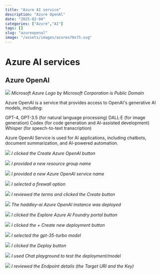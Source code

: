 ```yaml
---
title: "Azure AI service"
description: "Azure OpenAl"
date: "2025-02-04"
categories: ["Azure","AI"]
tags: []
slug: "azureopenal"
image: "/assets/images/azurex70x75.svg"
---
```


# Azure Al services

## Azure OpenAl

![](/assets/images/azureopenal/azurex70x75.svg)
*Microsoft Azure Logo by Microsoft Corporation is Public Domain*


Azure OpenAI is a service that provides access to OpenAI's generative AI models, including:

GPT-4, GPT-3.5 (for natural language processing)
DALL·E (for image generation)
Codex (for code generation and AI-assisted development)
Whisper (for speech-to-text transcription)

Azure OpenAI Service is used for AI applications, including chatbots, document summarization, and AI-powered automation.

![](/assets/images/azureopenal/screenshot-2025-02-04-at-9.23.12pm-1536x877.png)
*I clicked the Create Azure OpenAI button*

![](/assets/images/azureopenal/screenshot-2025-02-04-at-9.23.39pm-1536x874.png)
*I provided a new resource group name*

![](/assets/images/azureopenal/screenshot-2025-02-04-at-9.24.32pm-1536x943.png)
*I provided a new Azure OpenAI service name*

![](/assets/images/azureopenal/screenshot-2025-02-04-at-9.24.43pm-1536x936.png)
*I selected a firewall option*

![](/assets/images/azureopenal/screenshot-2025-02-04-at-9.25.05pm-1536x941.png)
*I reviewed the terms and clicked the Create button*

![](/assets/images/azureopenal/screenshot-2025-02-04-at-9.25.21pm-1536x226.png)
*The haddley-ai Azure OpenAI instance was deployed*

![](/assets/images/azureopenal/screenshot-2025-02-05-at-4.55.43pm-2136x1099.png)
*I clicked the Explore Azure AI Foundry portal button*

![](/assets/images/azureopenal/screenshot-2025-02-04-at-10.06.50pm-1536x840.png)
*I clicked the + Create new deployment button*

![](/assets/images/azureopenal/screenshot-2025-02-04-at-10.07.11pm-1536x798.png)
*I selected the gpt-35-turbo model*

![](/assets/images/azureopenal/screenshot-2025-02-04-at-10.07.23pm-1536x844.png)
*I clicked the Deploy button*

![](/assets/images/azureopenal/screenshot-2025-02-05-at-4.45.53pm-1536x795.png)
*I used Chat playground to test the deployment/model*

![](/assets/images/azureopenal/screenshot-2025-02-04-at-10.33.37pm-1536x842.png)
*I reviewed the Endpoint details (the Target URI and the Key)*